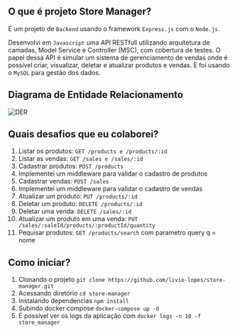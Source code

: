 ## O que é projeto Store Manager?
É um projeto de `Backend` usando o framework `Express.js` com o `Node.js`.

Desenvolvi em `Javascript` uma API RESTfull utilizando arquitetura de camadas, Model Service e Controller (MSC), com cobertura de testes. O papel dessa API é simular um sistema de gerenciamento de vendas onde é possível criar, visualizar, deletar e atualizar produtos e vendas. E foi usando o `MySQL` para gestão dos dados.

## Diagrama de Entidade Relacionamento
![DER](https://dsm01pap008files.storage.live.com/y4mq8kaKKwV1GFNgVjfr3g99g9A5busFVQ8y0LDtqHIyQ-UCG9dlaWTCBokkUHpt4xfBb7pshB8uOlABmtNk8fjusSuwaMUnk7sp3yV8eP6XOctuVhzKjL9Br8Q8_VuAS6QIEHyiyTfdBk92t8Ooelvy4hpsJU3VIuBKbwZ2eU2ZXoFU2s4lPl_WrR-iOuRAOc4dpztJqhzdb-rs8E-ngoB9-89N8CWQkic-JCuxrP_EK0?encodeFailures=1&width=205&height=55)



## Quais desafios que eu colaborei?
1. Listar os produtos: `GET /products e /products/:id`
2. Listar as vendas: `GET /sales e /sales/:id`
3. Cadastrar produtos: `POST /products`
4. Implementei um middleware para validar o cadastro de produtos
5. Cadastrar vendas: `POST /sales`
6. Implementei um middleware para validar o cadastro de vendas
7. Atualizar um produto: `PUT /products/:id`
8. Deletar um produto: `DELETE /products/:id`
9. Deletar uma venda: `DELETE /sales/:id`
10. Atualizar um produto em uma venda: `PUT /sales/:saleId/products/:productId/quantity`
11. Pequisar produtos: `GET /products/search` com parametro query q = nome
## Como iniciar?
1. Clonando o projeto `git clone https://github.com/livio-lopes/store-manager.git`
2. Acessando diretório `cd store-manager`
3. Instalando dependencias `npm install`
4. Subindo docker compose `docker-compose up -d`
5. É possível ver os logs da aplicação com `docker logs -n 10 -f store_manager`
